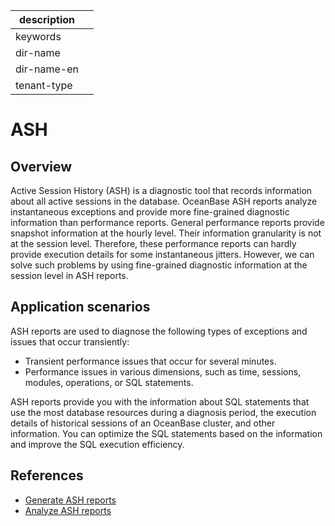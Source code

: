 |description||
|---|---|
|keywords||
|dir-name||
|dir-name-en||
|tenant-type||

# ASH

## Overview

Active Session History (ASH) is a diagnostic tool that records information about all active sessions in the database.
OceanBase ASH reports analyze instantaneous exceptions and provide more fine-grained diagnostic information than performance reports. General performance reports provide snapshot information at the hourly level. Their information granularity is not at the session level. Therefore, these performance reports can hardly provide execution details for some instantaneous jitters. However, we can solve such problems by using fine-grained diagnostic information at the session level in ASH reports.

## Application scenarios

ASH reports are used to diagnose the following types of exceptions and issues that occur transiently:   

- Transient performance issues that occur for several minutes.
- Performance issues in various dimensions, such as time, sessions, modules, operations, or SQL statements.

ASH reports provide you with the information about SQL statements that use the most database resources during a diagnosis period, the execution details of historical sessions of an OceanBase cluster, and other information. You can optimize the SQL statements based on the information and improve the SQL execution efficiency.

## References

- [Generate ASH reports](../500.ash-report-diagnosis/200.generate-ash-report.md)
- [Analyze ASH reports](../500.ash-report-diagnosis/300.analyze-ash-report.md)
